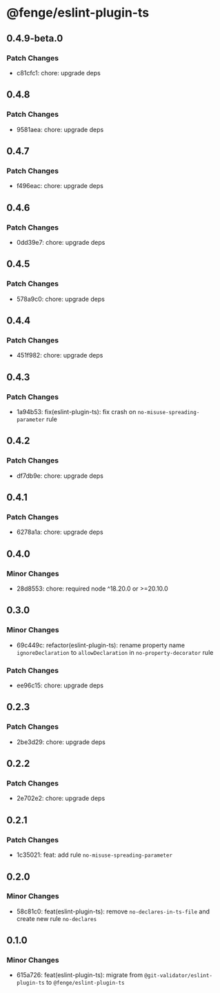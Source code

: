 # @fenge/eslint-plugin-ts

## 0.4.9-beta.0

### Patch Changes

- c81cfc1: chore: upgrade deps

## 0.4.8

### Patch Changes

- 9581aea: chore: upgrade deps

## 0.4.7

### Patch Changes

- f496eac: chore: upgrade deps

## 0.4.6

### Patch Changes

- 0dd39e7: chore: upgrade deps

## 0.4.5

### Patch Changes

- 578a9c0: chore: upgrade deps

## 0.4.4

### Patch Changes

- 451f982: chore: upgrade deps

## 0.4.3

### Patch Changes

- 1a94b53: fix(eslint-plugin-ts): fix crash on `no-misuse-spreading-parameter` rule

## 0.4.2

### Patch Changes

- df7db9e: chore: upgrade deps

## 0.4.1

### Patch Changes

- 6278a1a: chore: upgrade deps

## 0.4.0

### Minor Changes

- 28d8553: chore: required node ^18.20.0 or >=20.10.0

## 0.3.0

### Minor Changes

- 69c449c: refactor(eslint-plugin-ts): rename property name `ignoreDeclaration` to `allowDeclaration` in `no-property-decorator` rule

### Patch Changes

- ee96c15: chore: upgrade deps

## 0.2.3

### Patch Changes

- 2be3d29: chore: upgrade deps

## 0.2.2

### Patch Changes

- 2e702e2: chore: upgrade deps

## 0.2.1

### Patch Changes

- 1c35021: feat: add rule `no-misuse-spreading-parameter`

## 0.2.0

### Minor Changes

- 58c81c0: feat(eslint-plugin-ts): remove `no-declares-in-ts-file` and create new rule `no-declares`

## 0.1.0

### Minor Changes

- 615a726: feat(eslint-plugin-ts): migrate from `@git-validator/eslint-plugin-ts` to `@fenge/eslint-plugin-ts`

